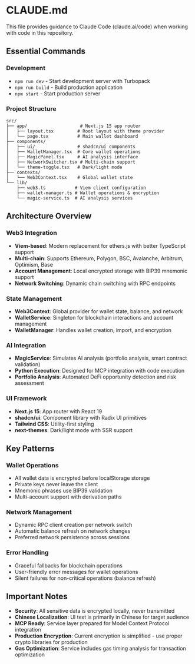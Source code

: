 # CLAUDE.md

This file provides guidance to Claude Code (claude.ai/code) when working with code in this repository.

## Essential Commands

### Development
- `npm run dev` - Start development server with Turbopack
- `npm run build` - Build production application
- `npm start` - Start production server

### Project Structure
```
src/
├── app/                    # Next.js 15 app router
│   ├── layout.tsx         # Root layout with theme provider
│   └── page.tsx           # Main wallet dashboard
├── components/
│   ├── ui/                # shadcn/ui components
│   ├── WalletManager.tsx  # Core wallet operations
│   ├── MagicPanel.tsx     # AI analysis interface
│   ├── NetworkSwitcher.tsx # Multi-chain support
│   └── theme-toggle.tsx   # Dark/light mode
├── contexts/
│   └── Web3Context.tsx    # Global wallet state
└── lib/
    ├── web3.ts           # Viem client configuration
    ├── wallet-manager.ts # Wallet operations & encryption
    └── magic-service.ts  # AI analysis services
```

## Architecture Overview

### Web3 Integration
- **Viem-based**: Modern replacement for ethers.js with better TypeScript support
- **Multi-chain**: Supports Ethereum, Polygon, BSC, Avalanche, Arbitrum, Optimism, Base
- **Account Management**: Local encrypted storage with BIP39 mnemonic support
- **Network Switching**: Dynamic chain switching with RPC endpoints

### State Management
- **Web3Context**: Global provider for wallet state, balance, and network
- **WalletService**: Singleton for blockchain interactions and account management
- **WalletManager**: Handles wallet creation, import, and encryption

### AI Integration
- **MagicService**: Simulates AI analysis (portfolio analysis, smart contract validation)
- **Python Execution**: Designed for MCP integration with code execution
- **Portfolio Analysis**: Automated DeFi opportunity detection and risk assessment

### UI Framework
- **Next.js 15**: App router with React 19
- **shadcn/ui**: Component library with Radix UI primitives
- **Tailwind CSS**: Utility-first styling
- **next-themes**: Dark/light mode with SSR support

## Key Patterns

### Wallet Operations
- All wallet data is encrypted before localStorage storage
- Private keys never leave the client
- Mnemonic phrases use BIP39 validation
- Multi-account support with derivation paths

### Network Management
- Dynamic RPC client creation per network switch
- Automatic balance refresh on network changes
- Preferred network persistence across sessions

### Error Handling
- Graceful fallbacks for blockchain operations
- User-friendly error messages for wallet operations
- Silent failures for non-critical operations (balance refresh)

## Important Notes

- **Security**: All sensitive data is encrypted locally, never transmitted
- **Chinese Localization**: UI text is primarily in Chinese for target audience
- **MCP Ready**: Service layer prepared for Model Context Protocol integration
- **Production Encryption**: Current encryption is simplified - use proper crypto libraries for production
- **Gas Optimization**: Service includes gas timing analysis for transaction optimization
